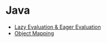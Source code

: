 # Java
* [Lazy Evaluation & Eager Evaluation](./a__lazy-evaluation_eager-evaluation/index.md)
* [Object Mapping](https://github.com/spearkkk/map-struct-example)